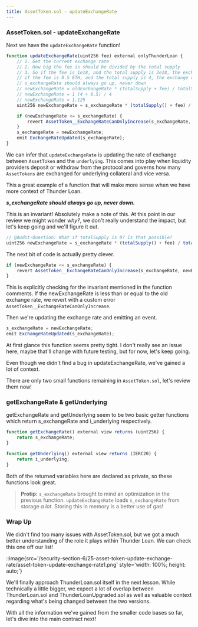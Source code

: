 ```yaml
---
title: AssetToken.sol - updateExchangeRate
---
```


### AssetToken.sol - updateExchangeRate

Next we have the `updateExchangeRate` function!

```js
function updateExchangeRate(uint256 fee) external onlyThunderLoan {
    // 1. Get the current exchange rate
    // 2. How big the fee is should be divided by the total supply
    // 3. So if the fee is 1e18, and the total supply is 2e18, the exchange rate be multiplied by 1.5
    // if the fee is 0.5 ETH, and the total supply is 4, the exchange rate should be multiplied by 1.125
    // s_exchangeRate should always go up, never down
    // newExchangeRate = oldExchangeRate * (totalSupply + fee) / totalSupply
    // newExchangeRate = 1 (4 + 0.5) / 4
    // newExchangeRate = 1.125
    uint256 newExchangeRate = s_exchangeRate * (totalSupply() + fee) / totalSupply();

    if (newExchangeRate <= s_exchangeRate) {
        revert AssetToken__ExchangeRateCanOnlyIncrease(s_exchangeRate, newExchangeRate);
    }
    s_exchangeRate = newExchangeRate;
    emit ExchangeRateUpdated(s_exchangeRate);
}
```

We can infer that `updateExchangeRate` is updating the rate of exchange between `AssetToken` and the `underlying`. This comes into play when liquidity providers deposit or withdraw from the protocol and governs how many `AssetTokens` are exchanged for underlying collateral and vice versa.

This a great example of a function that will make more sense when we have more context of Thunder Loan.

**_s_exchangeRate should always go up, never down._**

This is an invariant! Absolutely make a note of this. At this point in our review we might wonder _why?_, we don't really understand the impact, but let's keep going and we'll figure it out.

```js
// @Audit-Question: What if totalSupply is 0? Is that possible?
uint256 newExchangeRate = s_exchangeRate * (totalSupply() + fee) / totalSupply();
```

The next bit of code is actually pretty clever.

```js
if (newExchangeRate <= s_exchangeRate) {
    revert AssetToken__ExchangeRateCanOnlyIncrease(s_exchangeRate, newExchangeRate);
}
```

This is explicitly checking for the invariant mentioned in the function comments. If the newExchangeRate is less than or equal to the old exchange rate, we revert with a custom error `AssetToken__ExchangeRateCanOnlyIncrease`.

Then we're updating the exchange rate and emitting an event.

```js
s_exchangeRate = newExchangeRate;
emit ExchangeRateUpdated(s_exchangeRate);
```

At first glance this function seems pretty tight. I don't really see an issue here, maybe that'll change with future testing, but for now, let's keep going.

Even though we didn't find a bug in updateExchangeRate, we've gained a lot of context.

There are only two small functions remaining in `AssetToken.sol`, let's review them now!

### getExchangeRate & getUnderlying

getExchangeRate and getUnderlying seem to be two basic getter functions which return s_exchangeRate and i_underlying respectively.

```js
function getExchangeRate() external view returns (uint256) {
    return s_exchangeRate;
}

function getUnderlying() external view returns (IERC20) {
    return i_underlying;
}
```

Both of the returned variables here are declared as private, so these functions look great.

> **Protip:** `s_exchangeRate` brought to mind an optimization in the previous function. `updateExchangeRate` loads `s_exchangeRate` from storage _a lot_. Storing this in memory is a better use of gas!

### Wrap Up

We didn't find too many issues with AssetToken.sol, but we got a much better understanding of the role it plays within Thunder Loan. We can check this one off our list!

::image{src='/security-section-6/25-asset-token-update-exchange-rate/asset-token-update-exchange-rate1.png' style='width: 100%; height: auto;'}

We'll finally approach ThunderLoan.sol itself in the next lesson. While technically a little bigger, we expect a lot of overlap between ThunderLoan.sol and ThunderLoanUpgraded.sol as well as valuable context regarding what's being changed between the two versions.

With all the information we've gained from the smaller code bases so far, let's dive into the main contract next!
